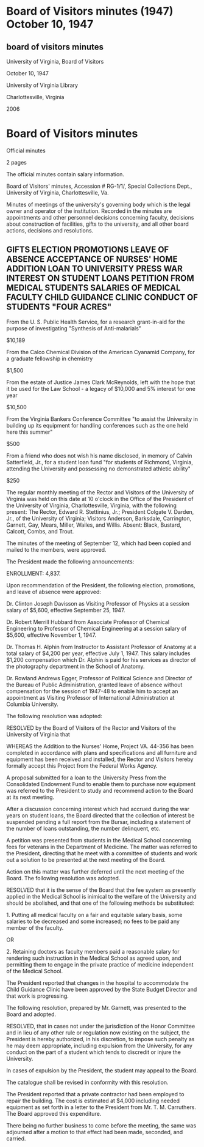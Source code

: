 Board of Visitors minutes (1947) October 10, 1947
=================================================

board of visitors minutes
-------------------------

University of Virginia, Board of Visitors

October 10, 1947

University of Virginia Library

Charlottesville, Virginia

2006

Board of Visitors minutes
=========================

Official minutes

2 pages

The official minutes contain salary information.

Board of Visitors' minutes, Accession # RG-1/1/, Special Collections Dept., University of Virginia, Charlottesville, Va.

Minutes of meetings of the university's governing body which is the legal owner and operator of the institution. Recorded in the minutes are appointments and other personnel decisions concerning faculty, decisions about construction of facilities, gifts to the university, and all other board actions, decisions and resolutions.

GIFTS ELECTION PROMOTIONS LEAVE OF ABSENCE ACCEPTANCE OF NURSES' HOME ADDITION LOAN TO UNIVERSITY PRESS WAR INTEREST ON STUDENT LOANS PETITION FROM MEDICAL STUDENTS SALARIES OF MEDICAL FACULTY CHILD GUIDANCE CLINIC CONDUCT OF STUDENTS "FOUR ACRES"
-------------------------------------------------------------------------------------------------------------------------------------------------------------------------------------------------------------------------------------------------------

From the U. S. Public Health Service, for a research grant-in-aid for the purpose of investigating "Synthesis of Anti-malarials"

$10,189

From the Calco Chemical Division of the American Cyanamid Company, for a graduate fellowship in chemistry

$1,500

From the estate of Justice James Clark McReynolds, left with the hope that it be used for the Law School - a legacy of $10,000 and 5% interest for one year

$10,500

From the Virginia Bankers Conference Committee "to assist the University in building up its equipment for handling conferences such as the one held here this summer"

$500

From a friend who does not wish his name disclosed, in memory of Calvin Satterfield, Jr., for a student loan fund "for students of Richmond, Virginia, attending the University and possessing no demonstrated athletic ability"

$250

The regular monthly meeting of the Rector and Visitors of the University of Virginia was held on this date at 10 o'clock in the Office of the President of the University of Virginia, Charlottesville, Virginia, with the following present: The Rector, Edward R. Stettinius, Jr.; President Colgate V. Darden, Jr., of the University of Virginia; Visitors Anderson, Barksdale, Carrington, Garnett, Gay, Mears, Miller, Wailes, and Willis. Absent: Black, Bustard, Calcott, Combs, and Trout.

The minutes of the meeting of September 12, which had been copied and mailed to the members, were approved.

The President made the following announcements:

ENROLLMENT: 4,837.

Upon recommendation of the President, the following election, promotions, and leave of absence were approved:

Dr. Clinton Joseph Davisson as Visiting Professor of Physics at a session salary of $5,600, effective September 25, 1947.

Dr. Robert Merrill Hubbard from Associate Professor of Chemical Engineering to Professor of Chemical Engineering at a session salary of $5,600, effective November 1, 1947.

Dr. Thomas H. Alphin from Instructor to Assistant Professor of Anatomy at a total salary of $4,200 per year, effective July 1, 1947. This salary includes $1,200 compensation which Dr. Alphin is paid for his services as director of the photography department in the School of Anatomy.

Dr. Rowland Andrews Egger, Professor of Political Science and Director of the Bureau of Public Administration, granted leave of absence without compensation for the session of 1947-48 to enable him to accept an appointment as Visiting Professor of International Administration at Columbia University.

The following resolution was adopted:

RESOLVED by the Board of Visitors of the Rector and Visitors of the University of Virginia that

WHEREAS the Addition to the Nurses' Home, Project VA. 44-356 has been completed in accordance with plans and specifications and all furniture and equipment has been received and installed, the Rector and Visitors hereby formally accept this Project from the Federal Works Agency.

A proposal submitted for a loan to the University Press from the Consolidated Endowment Fund to enable them to purchase now equipment was referred to the President to study and recommend action to the Board at its next meeting.

After a discussion concerning interest which had accrued during the war years on student loans, the Board directed that the collection of interest be suspended pending a full report from the Bursar, including a statement of the number of loans outstanding, the number delinquent, etc.

A petition was presented from students in the Medical School concerning fees for veterans in the Department of Medicine. The matter was referred to the President, directing that he meet with a committee of students and work out a solution to be presented at the next meeting of the Board.

Action on this matter was further deferred until the next meeting of the Board. The following resolution was adopted.

RESOLVED that it is the sense of the Board that the fee system as presently applied in the Medical School is inimical to the welfare of the University and should be abolished, and that one of the following methods be substituted:

1\. Putting all medical faculty on a fair and equitable salary basis, some salaries to be decreased and some increased; no fees to be paid any member of the faculty.

OR

2\. Retaining doctors as faculty members paid a reasonable salary for rendering such instruction in the Medical School as agreed upon, and permitting them to engage in the private practice of medicine independent of the Medical School.

The President reported that changes in the hospital to accommodate the Child Guidance Clinic have been approved by the State Budget Director and that work is progressing.

The following resolution, prepared by Mr. Garnett, was presented to the Board and adopted.

RESOLVED, that in cases not under the jurisdiction of the Honor Committee and in lieu of any other rule or regulation now existing on the subject, the President is hereby authorized, in his discretion, to impose such penalty as he may deem appropriate, including expulsion from the University, for any conduct on the part of a student which tends to discredit or injure the University.

In cases of expulsion by the President, the student may appeal to the Board.

The catalogue shall be revised in conformity with this resolution.

The President reported that a private contractor had been employed to repair the building. The cost is estimated at $4,000 including needed equipment as set forth in a letter to the President from Mr. T. M. Carruthers. The Board approved this expenditure.

There being no further business to come before the meeting, the same was adjourned after a motion to that effect had been made, seconded, and carried.